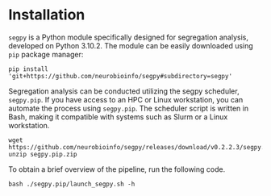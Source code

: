 # Installation
`segpy` is a Python module specifically designed for segregation analysis, developed on Python 3.10.2.  The module can be easily downloaded using `pip` package manager:

```
pip install 'git+https://github.com/neurobioinfo/segpy#subdirectory=segpy'
```

Segregation analysis can be conducted utilizing the segpy scheduler, `segpy.pip`. If you have access to an HPC or Linux workstation, you can automate the process using `segpy.pip`. The scheduler script is written in Bash, making it compatible with systems such as Slurm or a Linux workstation.

```
wget https://github.com/neurobioinfo/segpy/releases/download/v0.2.2.3/segpy.pip.zip
unzip segpy.pip.zip 
```

To obtain a brief overview of the pipeline, run the following code.
```
bash ./segpy.pip/launch_segpy.sh -h
```
